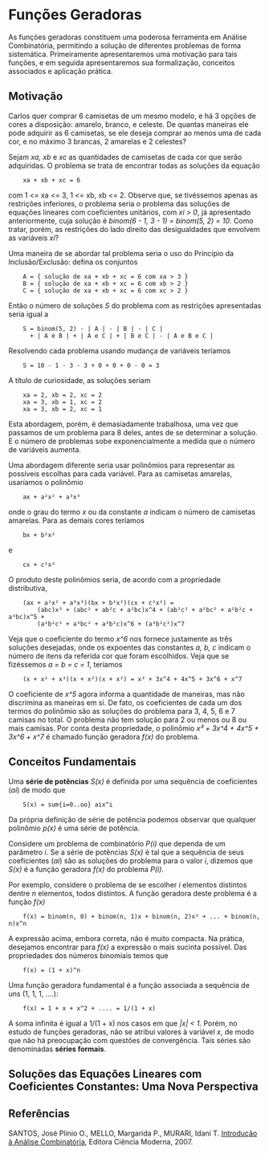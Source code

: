 Funções Geradoras
=================

As funções geradoras constituem uma poderosa ferramenta em Análise Combinatória, permitindo a
solução de diferentes problemas de forma sistemática. Primeiramente apresentaremos uma motivação
para tais funções, e em seguida apresentaremos sua formalização, conceitos associados e 
aplicação prática.

Motivação
---------

Carlos quer comprar 6 camisetas de um mesmo modelo, e há 3 opções de cores a disposição: amarelo,
branco, e celeste. De quantas maneiras ele pode adquirir as 6 camisetas, se ele deseja comprar ao
menos uma de cada cor, e no máximo 3 brancas, 2 amarelas e 2 celestes?

Sejam _xa, xb_ e _xc_ as quantidades de camisetas de cada cor que serão adquiridas. O problema se
trata de encontrar todas as soluções da equação

        xa + xb + xc = 6

com 1 <= xa <= 3, 1 <= xb, xb <= 2. Observe que, se tivéssemos apenas as restrições inferiores,
o problema seria o problema das soluções de equações lineares com coeficientes unitários, com
_xi > 0_, já apresentado anteriormente, cuja solução é _binom(6 - 1, 3 - 1) = binom(5, 2) = 10_.
Como tratar, porém, as restrições do lado direito das desigualdades que envolvem as variáveis
_xi_?

Uma maneira de se abordar tal problema seria o uso do Princípio da Inclusão/Exclusão: defina os
conjuntos

        A = { solução de xa + xb + xc = 6 com xa > 3 }
        B = { solução de xa + xb + xc = 6 com xb > 2 }
        C = { solução de xa + xb + xc = 6 com xc > 2 }

Então o número de soluções _S_ do problema com as restrições apresentadas seria igual a

        S = binom(5, 2) - | A | - | B | - | C | 
          + | A e B | + | A e C | + | B e C | - | A e B e C |

Resolvendo cada problema usando mudança de variáveis teríamos

        S = 10 - 1 - 3 - 3 + 0 + 0 + 0 - 0 = 3

A título de curiosidade, as soluções seriam

        xa = 2, xb = 2, xc = 2
        xa = 3, xb = 1, xc = 2
        xa = 3, xb = 2, xc = 1

Esta abordagem, porém, é demasiadamente trabalhosa, uma vez que passamos de um problema para 8
deles, antes de se determinar a solução. E o número de problemas sobe exponencialmente a 
medida que o número de variáveis aumenta.

Uma abordagem diferente seria usar polinômios para representar as possíveis escolhas para
cada variável. Para as camisetas amarelas, usaríamos o polinômio

        ax + a²x² + a³x³

onde o grau do termo _x_ ou da constante _a_ indicam o número de camisetas amarelas. Para as
demais cores teríamos

        bx + b²x²

e

        cx + c²x²

O produto deste polinômios seria, de acordo com a propriedade distributiva,

        (ax + a²x² + a³x³)(bx + b²x²)(cx + c²x²) =
            (abc)x³ + (abc² + ab²c + a²bc)x^4 + (ab²c² + a²bc² + a²b²c + a³bc)x^5 +
            (a²b²c² + a³bc² + a³b²c)x^6 + (a³b²c²)x^7

Veja que o coeficiente do termo _x^6_ nos fornece justamente as três soluções desejadas, onde
os expoentes das constantes _a, b, c_ indicam o número de itens da referida cor que foram
escolhidos. Veja que se fizéssemos _a = b = c = 1_, teríamos
 
        (x + x² + x³)(x + x²)(x + x²) = x³ + 3x^4 + 4x^5 + 3x^6 + x^7

O coeficiente de _x^5_ agora informa a quantidade de maneiras, mas não discrimina as maneiras em
si. De fato, os coeficientes de cada um dos termos do polinômio são as soluções do problema para
3, 4, 5, 6 e 7 camisas no total. O problema não tem solução para 2 ou menos ou 8 ou mais camisas.
Por conta desta propriedade, o polinômio _x³ + 3x^4 + 4x^5 + 3x^6 + x^7_ é chamado função 
geradora _f(x)_ do problema.

Conceitos Fundamentais
----------------------

Uma **série de potências** _S(x)_ é definida por uma sequência de coeficientes (_ai_) de modo que

        S(x) = sum{i=0..oo} aix^i

Da própria definição de série de potência podemos observar que qualquer polinômio _p(x)_ é uma
série de potência.

Considere um problema de combinatório _P(i)_ que dependa de um parâmetro _i_. Se a série de 
potências _S(x)_ é tal que a sequência de seus coeficientes (_ai_) são as soluções do problema
para o valor _i_, dizemos que _S(x)_ é a função geradora _f(x)_ do problema _P(i)_.

Por exemplo, considere o problema de se escolher _i_ elementos distintos dentre _n_ elementos,
todos distintos. A função geradora deste problema é a função _f(x)_

        f(x) = binom(n, 0) + binom(n, 1)x + binom(n, 2)x² + ... + binom(n, n)x^n

A expressão acima, embora correta, não é muito compacta. Na prática, desejamos encontrar para
_f(x)_ a expressão o mais sucinta possível. Das propriedades dos números binomiais temos que

        f(x) = (1 + x)^n

Uma função geradora fundamental é a função associada a sequência de uns (1, 1, 1, ....):

        f(x) = 1 + x + x^2 + .... = 1/(1 + x)

A soma infinita é igual a 1/(1 + x) nos casos em que _|x| < 1_. Porém, no estudo de funções
geradoras, não se atribui valores à variável _x_, de modo que não há preocupação com questões
de convergência. Tais séries são denominadas **séries formais**.

Soluções das Equações Lineares com Coeficientes Constantes: Uma Nova Perspectiva
--------------------------------------------------------------------------------

Referências
-----------

SANTOS, José Plínio O., MELLO, Margarida P., MURARI, Idani T. [Introdução à Análise Combinatória](http://www.vestseller.com.br/matematica/introduc-o-a-analise-combinatoria-jose-plinio-margarida-mello-idani-murari), Editora Ciência Moderna, 2007.
